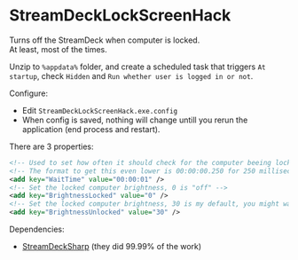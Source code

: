 # StreamDeckLockScreenHack
Turns off the StreamDeck when computer is locked.<br />
At least, most of the times.

Unzip to `%appdata%` folder, and create a scheduled task that triggers `At startup`, check `Hidden` and `Run whether user is logged in or not`.

Configure:
- Edit `StreamDeckLockScreenHack.exe.config`<br />
- When config is saved, nothing will change untill you rerun the application (end process and restart).

There are 3 properties:
```xml
<!-- Used to set how often it should check for the computer beeing locked (the window here is quite small, so keep this number low ex. 1 second) -->
<!-- The format to get this even lower is 00:00:00.250 for 250 milliseconds, lower value = higher chance of success -->
<add key="WaitTime" value="00:00:01" />
<!-- Set the locked computer brightness, 0 is "off" -->
<add key="BrightnessLocked" value="0" />
<!-- Set the locked computer brightness, 30 is my default, you might want another one. -->
<add key="BrightnessUnlocked" value="30" />
```

Dependencies:
 - [StreamDeckSharp](https://github.com/OpenMacroBoard/StreamDeckSharp) (they did 99.99% of the work)
